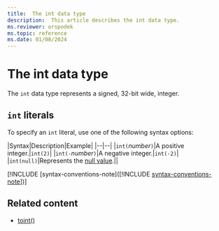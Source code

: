 ```yaml
---
title:  The int data type
description:  This article describes the int data type.
ms.reviewer: orspodek
ms.topic: reference
ms.date: 01/08/2024
---
```

# The int data type

The `int` data type represents a signed, 32-bit wide, integer.

## `int` literals

To specify an `int` literal, use one of the following syntax options:

|Syntax|Description|Example|
|--|--|
|`int(`*number*`)`|A positive integer.|`int(2)`|
|`int(-`*number*`)`|A negative integer.|`int(-2)`|
|`int(null)`|Represents the [null value](null-values.md).||

[!INCLUDE [syntax-conventions-note]([!INCLUDE [syntax-conventions-note](/../includes/syntax-conventions-note.md)])]

## Related content

* [toint()](../toint-function.md)
